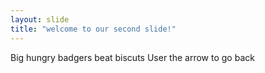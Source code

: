 ```yaml
---
layout: slide
title: "welcome to our second slide!"
---
```

Big hungry badgers beat biscuts 
User the arrow to go back
